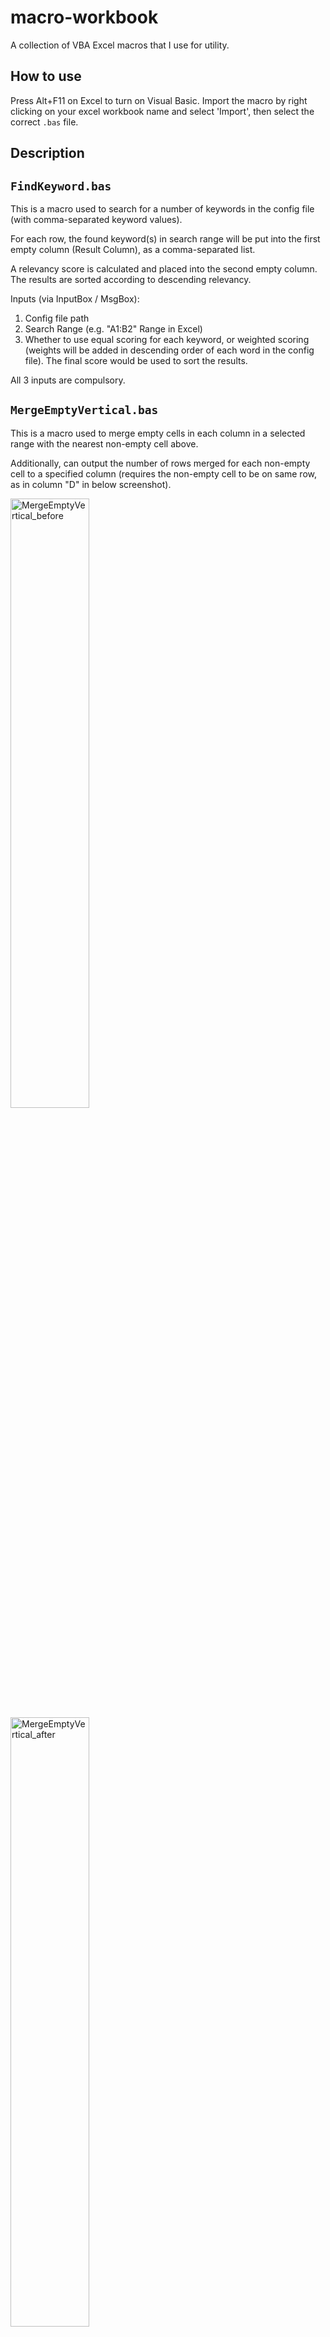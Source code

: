 # macro-workbook
A collection of VBA Excel macros that I use for utility.

## How to use
Press Alt+F11 on Excel to turn on Visual Basic. Import the macro by right clicking on your excel workbook name and select 'Import', then select the correct ```.bas``` file.

## Description
```FindKeyword.bas```
---------------------
This is a macro used to search for a number of keywords in the config file (with comma-separated keyword values).

For each row, the found keyword(s) in search range will be put into the first empty column (Result Column), as a comma-separated list.

A relevancy score is calculated and placed into the second empty column. The results are sorted according to descending relevancy.

Inputs (via InputBox / MsgBox):
1. Config file path
2. Search Range (e.g. "A1:B2" Range in Excel)
3. Whether to use equal scoring for each keyword, or weighted scoring (weights will be added in descending order of each word in the config file). The final score would be used to sort the results.

All 3 inputs are compulsory.

```MergeEmptyVertical.bas```
----------------------------
This is a macro used to merge empty cells in each column in a selected range with the nearest non-empty cell above.

Additionally, can output the number of rows merged for each non-empty cell to a specified column (requires the non-empty cell to be on same row, as in column "D" in below screenshot).

<img src="https://github.com/adrielyeung/macro-workbook/blob/main/img/MergeEmptyVertical_before.png" alt="MergeEmptyVertical_before" width="50%" height="50%">
<img src="https://github.com/adrielyeung/macro-workbook/blob/main/img/MergeEmptyVertical_after.png" alt="MergeEmptyVertical_after" width="50%" height="50%">

```WordUtil.bas```
------------------
```CreateWordDoc()```

Creates a Word document.

```ReplaceTagsWithContent()```

Fill content into a Word template by replacing tags ```<xxx>``` with content.

Example Cover Letter template and config are provided in ```config/``` folder.

Support for paragraph building with multiple sentences in same category (```P<xxx>``` tags in Excel config). This is done by extracting stock phrases from PhraseConfig sheet with a random starting phrase, and inserting the config data into the stock phrases.

```FillExcelForm.bas```
-----------------------
Fills highlighted cells in an Excel form, searching within a specified area for yellow colour (currently set at value of 13431551).

## Future developments
WordUtil.bas: Batch processing of config (maybe in CSV format).
FillExcelForm.bas: Create another sub for generating PDF copy and attaching to email.

